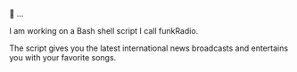 
👀 ...

I am working on a Bash shell script I call funkRadio.

The script gives you the latest international news broadcasts 
and entertains you with your favorite songs.




<!---
EloHope/EloHope is a ✨ special ✨ repository because its `README.md` (this file) appears on your GitHub profile.
You can click the Preview link to take a look at your changes.
--->
